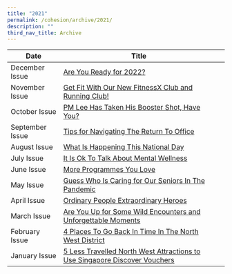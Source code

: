 ```yaml
---
title: "2021"
permalink: /cohesion/archive/2021/
description: ""
third_nav_title: Archive
---
```

| Date | Title |  |
| -------- | -------- | -------- |
| December Issue   | [Are You Ready for 2022?](https://go.gov.sg/cohesion-dec-2021)
| November Issue    |[Get Fit With Our New FitnessX Club and Running Club!](https://go.gov.sg/cohesion-nov-2021)
| October Issue    | [PM Lee Has Taken His Booster Shot, Have You?](https://go.gov.sg/cohesion-oct-2021)
| September Issue    |[Tips for Navigating The Return To Office](https://go.gov.sg/cohesion-sep-2021)
| August Issue   |[What Is Happening This National Day](https://go.gov.sg/cohesion-august-2021)
| July Issue    |[It Is Ok To Talk About Mental Wellness](https://go.gov.sg/cohesion-july-2021)
| June Issue   |[More Programmes You Love](https://go.gov.sg/cohesion-june-2021)
| May Issue    |[Guess Who Is Caring for Our Seniors In The Pandemic ](https://go.gov.sg/cohesion-may-2021)
| April Issue    |[Ordinary People Extraordinary Heroes ](https://go.gov.sg/cohesion-apr-2021)
| March Issue   |[Are You Up for Some Wild Encounters and Unforgettable Moments](https://go.gov.sg/cohesion-mar-2021)
| February Issue   |[4 Places To Go Back In Time In The North West District ](https://go.gov.sg/cohesion-feb-2021)
| January Issue    |[5 Less Travelled North West Attractions to Use Singapore Discover Vouchers](https://go.gov.sg/cohesion-jan-2021)